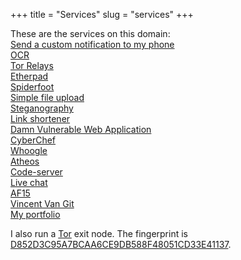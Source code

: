 +++
title = "Services"
slug = "services"
+++

These are the services on this domain:  
[Send a custom notification to my phone](https://message.abdullah.cloud)  
[OCR](https://ocr.abdullah.cloud/)  
[Tor Relays](https://tor.abdullah.cloud)  
[Etherpad](http://etherpad.abdullah.cloud)  
[Spiderfoot](https://spiderfoot.abdullah.cloud)  
[Simple file upload](https://upload.abdullah.cloud)  
[Steganography](https://steganography.abdullah.cloud)  
[Link shortener](https://shortener.abdullah.cloud)  
[Damn Vulnerable Web Application](http://dvwa.abdullah.cloud)  
[CyberChef](https://cyberchef.abdullah.cloud)  
[Whoogle](http://whoogle.abdullah.cloud)  
[Atheos](http://atheos.abdullah.cloud)  
[Code-server](http://code-server.abdullah.cloud)  
[Live chat](https://chat.abdullah.cloud)  
[AF15](http://af15.abdullah.cloud)  
[Vincent Van Git](https://vincent.abdullah.cloud)  
[My portfolio](https://portfolio.abdullah.cloud)  

I also run a [Tor](https://www.torproject.org/) exit node. The fingerprint is [D852D3C95A7BCAA6CE9DB588F48051CD33E41137](https://tor.abdullah.cloud/relay/D852D3C95A7BCAA6CE9DB588F48051CD33E41137.html).  
